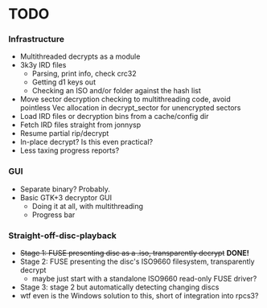 # TODO

### Infrastructure
* Multithreaded decrypts as a module
* 3k3y IRD files
  * Parsing, print info, check crc32
  * Getting d1 keys out
  * Checking an ISO and/or folder against the hash list
* Move sector decryption checking to multithreading code,
  avoid pointless Vec allocation in decrypt_sector for unencrypted sectors
* Load IRD files or decryption bins from a cache/config dir
* Fetch IRD files straight from jonnysp
* Resume partial rip/decrypt
* In-place decrypt? Is this even practical?
* Less taxing progress reports?

### GUI
* Separate binary? Probably.
* Basic GTK+3 decryptor GUI
  * Doing it at all, with multithreading
  * Progress bar

### Straight-off-disc-playback
* ~~Stage 1: FUSE presenting disc as a .iso, transparently decrypt~~ **DONE!** 
* Stage 2: FUSE presenting the disc's ISO9660 filesystem, transparently decrypt
  * maybe just start with a standalone ISO9660 read-only FUSE driver?
* Stage 3: stage 2 but automatically detecting changing discs
* wtf even is the Windows solution to this, short of integration into rpcs3?